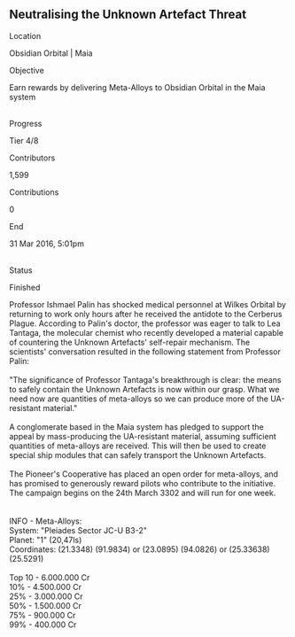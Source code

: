 ## Neutralising the Unknown Artefact Threat

Location

Obsidian Orbital \| Maia

Objective

Earn rewards by delivering Meta-Alloys to Obsidian Orbital in the Maia
system

\
Progress

Tier 4/8

Contributors

1,599

Contributions

0

End

31 Mar 2016, 5:01pm

\
Status

Finished

Professor Ishmael Palin has shocked medical personnel at Wilkes Orbital
by returning to work only hours after he received the antidote to the
Cerberus Plague. According to Palin\'s doctor, the professor was eager
to talk to Lea Tantaga, the molecular chemist who recently developed a
material capable of countering the Unknown Artefacts\' self-repair
mechanism. The scientists\' conversation resulted in the following
statement from Professor Palin:\
\
\"The significance of Professor Tantaga\'s breakthrough is clear: the
means to safely contain the Unknown Artefacts is now within our grasp.
What we need now are quantities of meta-alloys so we can produce more of
the UA-resistant material.\"\
\
A conglomerate based in the Maia system has pledged to support the
appeal by mass-producing the UA-resistant material, assuming sufficient
quantities of meta-alloys are received. This will then be used to create
special ship modules that can safely transport the Unknown Artefacts.\
\
The Pioneer\'s Cooperative has placed an open order for meta-alloys, and
has promised to generously reward pilots who contribute to the
initiative. The campaign begins on the 24th March 3302 and will run for
one week.\
\
\
INFO - Meta-Alloys:\
System: \"Pleiades Sector JC-U B3-2\"\
Planet: \"1\" (20,47ls)\
Coordinates: (21.3348) (91.9834) or (23.0895) (94.0826) or (25.33638)
(25.5291)\
\
Top 10 - 6.000.000 Cr\
10% - 4.500.000 Cr\
25% - 3.000.000 Cr\
50% - 1.500.000 Cr\
75% - 900.000 Cr\
99% - 400.000 Cr
